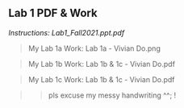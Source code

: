## Lab 1 PDF & Work

*Instructions: Lab1_Fall2021.ppt.pdf*

>My Lab 1a Work: Lab 1a - Vivian Do.png

>My Lab 1b Work: Lab 1b & 1c - Vivian Do.pdf

>My Lab 1c Work: Lab 1b & 1c - Vivian Do.pdf

>>pls excuse my messy handwriting ^^; !
